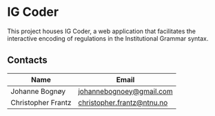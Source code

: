 # IG Coder

This project houses IG Coder, a web application that facilitates the interactive encoding of regulations in the Institutional Grammar syntax.

## Contacts

| Name        | Email               |
|-------------|---------------------|
| Johanne Bognøy | johannebognoey@gmail.com |
| Christopher Frantz | christopher.frantz@ntnu.no |
